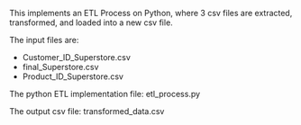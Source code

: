 This implements an ETL Process on Python,
where 3 csv files are extracted, transformed, and loaded into a new csv file.

The input files are:
- Customer_ID_Superstore.csv
- final_Superstore.csv
- Product_ID_Superstore.csv

The python ETL implementation file:
etl_process.py

The output csv file:
transformed_data.csv
